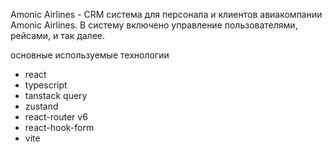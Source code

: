 Amonic Airlines - CRM система для персонала и клиентов авиакомпании Amonic Airlines. В систему включено управление пользователями, рейсами, и так далее.

основные используемые технологии

- react
- typescript
- tanstack query
- zustand
- react-router v6
- react-hook-form
- vite
